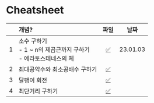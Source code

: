 # Cheatsheet

|     | 개념?                                                               |       파일       |   날짜   |
| :-: | :------------------------------------------------------------------ | :--------------: | :------: |
|  1  | 소수 구하기<br>- 1 ~ n의 제곱근까지 구하기<br>- 에라토스테네스의 체 | [✅](./prime.js) | 23.01.03 |
|  2  | 최대공약수와 최소공배수 구하기                                      |      [✅]()      |          |
|  3  | 달팽이 회전                                                         |      [✅]()      |          |
|  4  | 최단거리 구하기                                                     |      [✅]()      |          |
